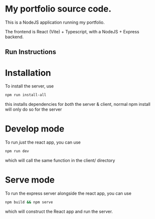 ﻿# My portfolio source code.

This is a NodeJS application running my portfolio.

The frontend is React (Vite) + Typescript, with a NodeJS + Express backend.

## Run Instructions

# Installation
To install the server, use 

```bash
npm run install-all
```

this installs dependencies for _both_ the server & client, normal npm install will only do so for the server

# Develop mode
To run _just_ the react app, you can use 

```bash
npm run dev
```

which will call the same function in the client/ directory

# Serve mode
To run the express server alongside the react app, you can use 

```bash
npm build && npm serve
```

which will construct the React app and run the server.